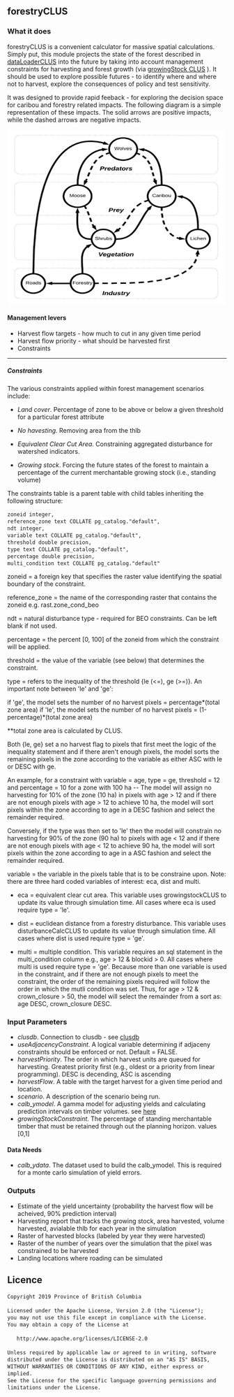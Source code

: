 ## forestryCLUS 

### What it does

forestryCLUS is a convenient calculator for massive spatial calculations. Simply put, this module projects the state of the forest described in [dataLoaderCLUS](https://github.com/bcgov/clus/tree/master/R/SpaDES-modules/dataLoaderCLUS) into the future by taking into account management constraints for harvesting and forest growth (via [growingStock CLUS](https://github.com/bcgov/clus/tree/master/R/SpaDES-modules/growingStockCLUS) ). It should be used to explore possible futures - to identify where and where not to harvest, explore the consequences of policy and test sensitivity. 

It was designed to provide rapid feeback - for exploring the decision space for caribou and forestry related impacts. The following diagram is a simple representation of these impacts. The solid arrows are positive impacts, while the dashed arrows are negative impacts.

<img src="data/CaribouNetwork.jpeg" width="500" height="400" />

#### Management levers

* Harvest flow targets - how much to cut in any given time period
* Harvest flow priority - what should be harvested first
* Constraints 

---

##### Constraints 

The various constraints applied within forest management scenarios include:

* *Land cover*. Percentage of zone to be above or below a given threshold for a particular forest attribute

* *No havesting*. Removing area from the thlb

* *Equivalent Clear Cut Area*. Constraining aggregated disturbance for watershed indicators.

* *Growing stock*. Forcing the future states of the forest to maintain a percentage of the current merchantable growing stock (i.e., standing volume)

The constraints table is a parent table with child tables inheriting the following structure:

    zoneid integer,
    reference_zone text COLLATE pg_catalog."default",
    ndt integer,
    variable text COLLATE pg_catalog."default",
    threshold double precision,
    type text COLLATE pg_catalog."default",
    percentage double precision,
    multi_condition text COLLATE pg_catalog."default"

zoneid = a foreign key that specifies the raster value identifying the  spatial boundary of the constraint.

reference_zone = the name of the corresponding raster that contains the zoneid e.g. rast.zone_cond_beo

ndt = natural disturbance type - required for BEO constraints. Can be left blank if not used.

percentage = the percent [0, 100] of the zoneid from which the constraint will be applied.

threshold = the value of the variable (see below) that determines the constraint.

type = refers to the inequality of the threshold {le (<=), ge (>=)}. An important note between 'le' and 'ge':

 if 'ge', the model sets the number of no harvest pixels = percentage*(total zone area) 
 if 'le', the model sets the number of no harvest pixels = (1-percentage)*(total zone area) 
 
**total zone area is calculated by CLUS.
 
Both {le, ge} set a no harvest flag to pixels that first meet the logic of the inequality statement and if there aren't enough pixels, the model sorts the remaining pixels in the zone according to the variable as either ASC with le or DESC with ge. 

An example, for a constraint with variable = age, type = ge, threshold = 12 and percentage = 10 for a zone with 100 ha -- The model will assign no harvesting for 10% of the zone (10 ha) in pixels with age > 12 and if there are not enough pixels with age > 12 to achieve 10 ha, the model will sort pixels within the zone according to age in a DESC fashion and select the remainder required. 

Conversely, if the type was then set to 'le' then the model will constrain no harvesting for 90% of the zone (90 ha) to pixels with age < 12 and if there are not enough pixels with age < 12 to achieve 90 ha, the model will sort pixels within the zone according to age in a ASC fashion and select the remainder required.

variable = the variable in the pixels table that is to be constraine upon. Note: there are three hard coded variables of interest: eca, dist and multi.

* eca = equivalent clear cut area. This variable uses growingstockCLUS to update its value through simulation time. All cases where eca is used require type = 'le'.

* dist = euclidean distance from a forestry disturbance. This variable uses disturbanceCalcCLUS to update its value through simulation time. All cases where dist is used require type = 'ge'.

* multi = multiple condition. This variable requires an sql statement in the multi_condition column e.g., age > 12 & blockid > 0. All cases where multi is used require type = 'ge'. Because more than one variable is used in the constraint, and if there are not enough pixels to meet the constraint, the order of the remaining pixels required will follow the order in which the mutli condition was set. Thus, for age > 12 & crown_closure > 50, the model will select the remainder from a sort as: age DESC, crown_closure DESC.

### Input Parameters

* *clusdb*. Connection to clusdb - see [clusdb](https://github.com/bcgov/clus/tree/master/R/SpaDES-modules/dataLoaderCLUS)
* *useAdjacencyConstraint*. A logical variable determining if adjaceny constraints should be enforced or not. Default = FALSE.
* *harvestPriority*. The order in which harvest units are queued for harvesting. Greatest priority first (e.g., oldest or a priority from linear programming). DESC is decending, ASC is ascending
* *harvestFlow*. A table with the target harvest for a given time period and location.
* *scenario*. A description of the scenario being run.
* *calb_ymodel*. A gamma model for adjusting yields and calculating prediction intervals on timber volumes. see [here](https://github.com/bcgov/clus/blob/master/R/Params/linkHBS_VRI_Calibtation.md)
* *growingStockConstraint*. The percentage of standing merchantable timber that must be retained through out the planning horizon. values [0,1]

#### Data Needs

* *calb_ydata*. The dataset used to build the calb_ymodel. This is required for a monte carlo simulation of yield errors.

### Outputs

* Estimate of the yield uncertainty (probability the harvest flow will be acheived, 90% prediction interval)
* Harvesting report that tracks the growing stock, area harvested, volume harvested, avialable thlb for each year in the simulation
* Raster of harvested blocks (labeled by year they were harvested)
* Raster of the number of years over the simulation that the pixel was constrained to be harvested
* Landing locations where roading can be simulated

## Licence

    Copyright 2019 Province of British Columbia

    Licensed under the Apache License, Version 2.0 (the "License");
    you may not use this file except in compliance with the License.
    You may obtain a copy of the License at

       http://www.apache.org/licenses/LICENSE-2.0

    Unless required by applicable law or agreed to in writing, software
    distributed under the License is distributed on an "AS IS" BASIS,
    WITHOUT WARRANTIES OR CONDITIONS OF ANY KIND, either express or implied.
    See the License for the specific language governing permissions and
    limitations under the License.